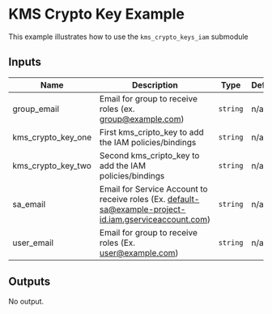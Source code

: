 # KMS Crypto Key Example

This example illustrates how to use the `kms_crypto_keys_iam` submodule

<!-- BEGINNING OF PRE-COMMIT-TERRAFORM DOCS HOOK -->
## Inputs

| Name | Description | Type | Default | Required |
|------|-------------|------|---------|:--------:|
| group\_email | Email for group to receive roles (ex. group@example.com) | `string` | n/a | yes |
| kms\_crypto\_key\_one | First kms\_cripto\_key to add the IAM policies/bindings | `string` | n/a | yes |
| kms\_crypto\_key\_two | Second kms\_cripto\_key to add the IAM policies/bindings | `string` | n/a | yes |
| sa\_email | Email for Service Account to receive roles (Ex. default-sa@example-project-id.iam.gserviceaccount.com) | `string` | n/a | yes |
| user\_email | Email for group to receive roles (Ex. user@example.com) | `string` | n/a | yes |

## Outputs

No output.

<!-- END OF PRE-COMMIT-TERRAFORM DOCS HOOK -->
